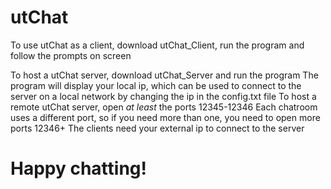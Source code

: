 # utChat

To use utChat as a client, download utChat_Client, run the program and follow the prompts on screen

To host a utChat server, download utChat_Server and run the program
The program will display your local ip, which can be used to connect to the server on a local network by changing the ip in the config.txt file
To host a remote utChat server, open *at least* the ports 12345-12346
Each chatroom uses a different port, so if you need more than one, you need to open more ports 12346+
The clients need your external ip to connect to the server

# Happy chatting!